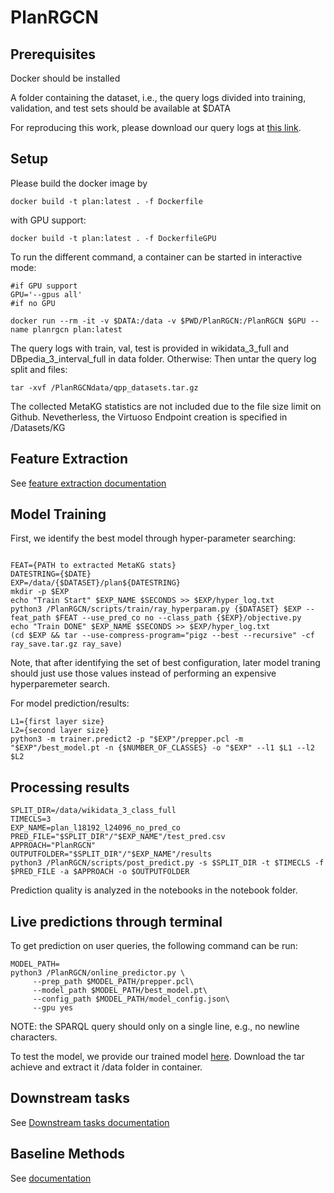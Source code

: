 # PlanRGCN

## Prerequisites
Docker should be installed

A folder containing the dataset, i.e., the query logs divided into training, validation, and test sets should be available at $DATA

For reproducing this work, please download our query logs at [this link](https://drive.google.com/drive/folders/1mYb6MmhRDFXEN5XmY9S0-Yt3ToJp9CYC?usp=sharing).



## Setup
Please build the docker image by
```
docker build -t plan:latest . -f Dockerfile
```
with GPU support:
```
docker build -t plan:latest . -f DockerfileGPU
```
To run the different command, a container can be started in interactive mode:
```
#if GPU support
GPU='--gpus all'
#if no GPU

docker run --rm -it -v $DATA:/data -v $PWD/PlanRGCN:/PlanRGCN $GPU --name planrgcn plan:latest
```

The query logs with train, val, test is provided in wikidata_3_full and DBpedia_3_interval_full in data folder.
Otherwise:
Then untar the query log split and files:
```
tar -xvf /PlanRGCNdata/qpp_datasets.tar.gz
```

The collected MetaKG statistics are not included due to the file size limit on Github.
Nevetherless, the Virtuoso Endpoint creation is specified in /Datasets/KG

## Feature Extraction
See [feature extraction documentation](docs/MetaKGStat.md)

## Model Training
First, we identify the best model through hyper-parameter searching:
```

FEAT={PATH to extracted MetaKG stats}
DATESTRING={$DATE}
EXP=/data/{$DATASET}/plan${DATESTRING}
mkdir -p $EXP
echo "Train Start" $EXP_NAME $SECONDS >> $EXP/hyper_log.txt
python3 /PlanRGCN/scripts/train/ray_hyperparam.py {$DATASET} $EXP --feat_path $FEAT --use_pred_co no --class_path {$EXP}/objective.py
echo "Train DONE" $EXP_NAME $SECONDS >> $EXP/hyper_log.txt
(cd $EXP && tar --use-compress-program="pigz --best --recursive" -cf ray_save.tar.gz ray_save)
```
Note, that after identifying the set of best configuration, later model traning should just use those values instead of performing an expensive hyperparemeter search.

For model prediction/results:
```
L1={first layer size}
L2={second layer size}
python3 -m trainer.predict2 -p "$EXP"/prepper.pcl -m "$EXP"/best_model.pt -n {$NUMBER_OF_CLASSES} -o "$EXP" --l1 $L1 --l2 $L2
```

## Processing results
```
SPLIT_DIR=/data/wikidata_3_class_full
TIMECLS=3
EXP_NAME=plan_l18192_l24096_no_pred_co
PRED_FILE="$SPLIT_DIR"/"$EXP_NAME"/test_pred.csv
APPROACH="PlanRGCN"
OUTPUTFOLDER="$SPLIT_DIR"/"$EXP_NAME"/results
python3 /PlanRGCN/scripts/post_predict.py -s $SPLIT_DIR -t $TIMECLS -f $PRED_FILE -a $APPROACH -o $OUTPUTFOLDER

```
Prediction quality is analyzed in the notebooks in the notebook folder.


## Live predictions through terminal
To get prediction on user queries, the following command can be run:

```
MODEL_PATH=
python3 /PlanRGCN/online_predictor.py \
     --prep_path $MODEL_PATH/prepper.pcl\
     --model_path $MODEL_PATH/best_model.pt\
     --config_path $MODEL_PATH/model_config.json\
     --gpu yes
```
NOTE: the SPARQL query should only on a single line, e.g., no newline characters.

To test the model, we provide our trained model [here](https://drive.google.com/drive/folders/1mYb6MmhRDFXEN5XmY9S0-Yt3ToJp9CYC?usp=sharing).
Download the tar achieve and extract it /data folder in container.

## Downstream tasks
See [Downstream tasks documentation](docs/downstream_tasks.md)

## Baseline Methods
See [documentation](docs/baselines.md)


